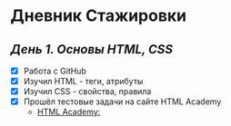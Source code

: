 # Дневник Стажировки 
## _День 1. Основы HTML, CSS_
 - [X] Работа с GitHub  
 - [X] Изучил HTML - теги, атрибуты
 - [X] Изучил CSS - свойства, правила
 - [X] Прошёл тестовые задачи на сайте HTML Academy 
    + [HTML Academy: ](https://htmlacademy.ru/courses/297/run/1)


